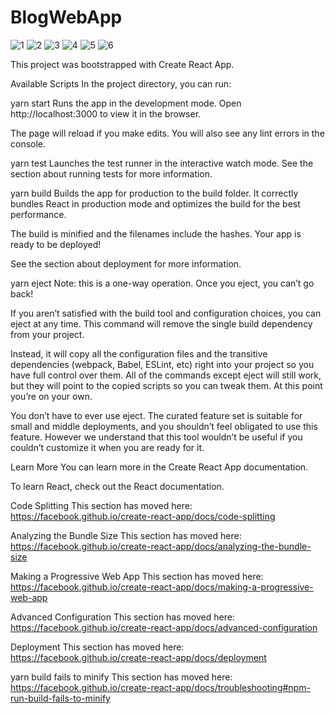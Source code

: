 # BlogWebApp
![1](https://github.com/crwaskar/BlogWebApp/assets/104088193/3e9b690a-037c-4375-9469-6a80398d94a9)
![2](https://github.com/crwaskar/BlogWebApp/assets/104088193/e30539c3-056e-4a3d-a8cf-0279e5566a7e)
![3](https://github.com/crwaskar/BlogWebApp/assets/104088193/5f9d3b57-b140-4906-b972-f6010a702d3d)
![4](https://github.com/crwaskar/BlogWebApp/assets/104088193/0a9e8f7b-7ad9-418a-a59c-9724910e589e)
![5](https://github.com/crwaskar/BlogWebApp/assets/104088193/7c6a7a56-441f-4c77-910c-eac0133cf79e)
![6](https://github.com/crwaskar/BlogWebApp/assets/104088193/f4eabcde-e634-44be-be80-446803a1a542)

This project was bootstrapped with Create React App.

Available Scripts
In the project directory, you can run:

yarn start
Runs the app in the development mode.
Open http://localhost:3000 to view it in the browser.

The page will reload if you make edits.
You will also see any lint errors in the console.

yarn test
Launches the test runner in the interactive watch mode.
See the section about running tests for more information.

yarn build
Builds the app for production to the build folder.
It correctly bundles React in production mode and optimizes the build for the best performance.

The build is minified and the filenames include the hashes.
Your app is ready to be deployed!

See the section about deployment for more information.

yarn eject
Note: this is a one-way operation. Once you eject, you can’t go back!

If you aren’t satisfied with the build tool and configuration choices, you can eject at any time. This command will remove the single build dependency from your project.

Instead, it will copy all the configuration files and the transitive dependencies (webpack, Babel, ESLint, etc) right into your project so you have full control over them. All of the commands except eject will still work, but they will point to the copied scripts so you can tweak them. At this point you’re on your own.

You don’t have to ever use eject. The curated feature set is suitable for small and middle deployments, and you shouldn’t feel obligated to use this feature. However we understand that this tool wouldn’t be useful if you couldn’t customize it when you are ready for it.

Learn More
You can learn more in the Create React App documentation.

To learn React, check out the React documentation.

Code Splitting
This section has moved here: https://facebook.github.io/create-react-app/docs/code-splitting

Analyzing the Bundle Size
This section has moved here: https://facebook.github.io/create-react-app/docs/analyzing-the-bundle-size

Making a Progressive Web App
This section has moved here: https://facebook.github.io/create-react-app/docs/making-a-progressive-web-app

Advanced Configuration
This section has moved here: https://facebook.github.io/create-react-app/docs/advanced-configuration

Deployment
This section has moved here: https://facebook.github.io/create-react-app/docs/deployment

yarn build fails to minify
This section has moved here: https://facebook.github.io/create-react-app/docs/troubleshooting#npm-run-build-fails-to-minify
